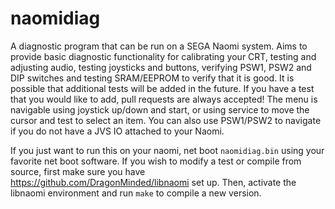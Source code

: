 naomidiag
=========

A diagnostic program that can be run on a SEGA Naomi system. Aims to provide basic diagnostic functionality for calibrating your CRT, testing and adjusting audio, testing joysticks and buttons, verifying PSW1, PSW2 and DIP switches and testing SRAM/EEPROM to verify that it is good. It is possible that additional tests will be added in the future. If you have a test that you would like to add, pull requests are always accepted! The menu is navigable using joystick up/down and start, or using service to move the cursor and test to select an item. You can also use PSW1/PSW2 to navigate if you do not have a JVS IO attached to your Naomi.

If you just want to run this on your naomi, net boot `naomidiag.bin` using your favorite net boot software. If you wish to modify a test or compile from source, first make sure you have https://github.com/DragonMinded/libnaomi set up. Then, activate the libnaomi environment and run `make` to compile a new version. 
